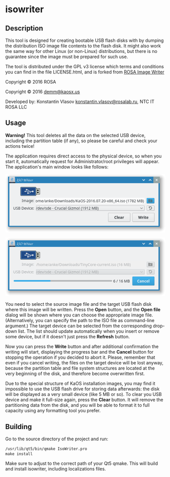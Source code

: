 # isowriter

## Description
This tool is designed for creating bootable USB flash disks with by dumping the distribution ISO image file contents to the flash disk. It might also work the same way for other Linux (or non-Linux) distributions, but there is no guarantee since the image must be prepared for such use.

The tool is distributed under the GPL v3 license which terms and conditions you can find in the file LICENSE.html, and is forked from [ROSA Image Writer](https://abf.io/soft/rosa-imagewriter)

Copyright © 2016 ROSA

Copyright © 2016 demm@kaosx.us

Developed by: Konstantin Vlasov <konstantin.vlasov@rosalab.ru>, NTC IT ROSA LLC

## Usage

**Warning!** This tool deletes all the data on the selected USB device, including the partition table (if any), so please be careful and check your actions twice!

The application requires direct access to the physical device, so when you start it, automatically request for Administrator/root privileges will appear. The application's main window looks like follows:

![Screenshot](res/isowriter.png)

![Screenshot](res/isowriter_progress.png)

You need to select the source image file and the target USB flash disk where this image will be written. Press the **Open** button, and the **Open file** dialog will be shown where you can choose the appropriate image file. (Alternatively, you can specify the path to the ISO file as command-line argument.) The target device can be selected from the corresponding drop-down list. The list should update automatically when you insert or remove some device, but if it doesn't just press the  **Refresh** button.

Now you can press the **Write** button and after additional confirmation the writing will start, displaying the progress bar and the **Cancel** button for stopping the operation if you decided to abort it. Please, remember that even if you cancel writing, the files on the target device will be lost anyway, because the partition table and file system structures are located at the very beginning of the disk, and therefore become overwritten first.

Due to the special structure of KaOS installation images, you may find it impossible to use the USB flash drive for storing data afterwards: the disk will be displayed as a very small device (like 5 MB or so). To clear you USB device and make it full-size again, press the **Clear** button. It will remove the partitioning data from the disk, and you will be able to format it to full capacity using any formatting tool you prefer.

## Building

Go to the source directory of the project and run:
```
/usr/lib/qt5/bin/qmake IsoWriter.pro
make install
```
Make sure to adjust to the correct path of your Qt5 qmake.
This will build and install isowriter, including localizations files.


